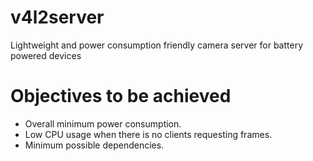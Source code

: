 # v4l2server
Lightweight and power consumption friendly camera server for battery powered devices

# Objectives to be achieved
* Overall minimum power consumption.
* Low CPU usage when there is no clients requesting frames.
* Minimum possible dependencies.
